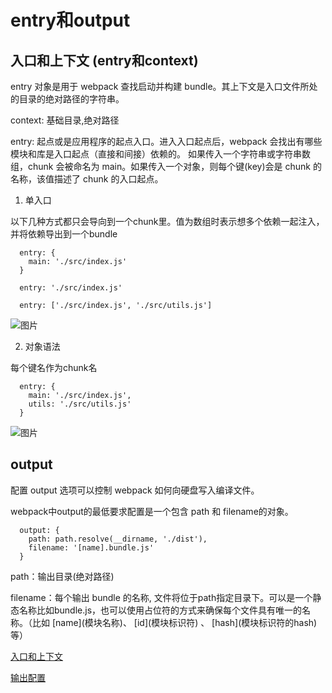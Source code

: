 # entry和output

## 入口和上下文 (entry和context)
entry 对象是用于 webpack 查找启动并构建 bundle。其上下文是入口文件所处的目录的绝对路径的字符串。

context: 基础目录,绝对路径

entry: 起点或是应用程序的起点入口。进入入口起点后，webpack 会找出有哪些模块和库是入口起点（直接和间接）依赖的。 如果传入一个字符串或字符串数组，chunk 会被命名为 main。如果传入一个对象，则每个键(key)会是 chunk 的名称，该值描述了 chunk 的入口起点。

1. 单入口

以下几种方式都只会导向到一个chunk里。值为数组时表示想多个依赖一起注入，并将依赖导出到一个bundle
```
  entry: {
    main: './src/index.js'
  }

  entry: './src/index.js'

  entry: ['./src/index.js', './src/utils.js']

```
![图片](./imgs/single-entry.png)

2. 对象语法

每个键名作为chunk名
```
  entry: {
    main: './src/index.js',
    utils: './src/utils.js'
  }

```
![图片](./imgs/obj-entry.png)

## output

配置 output 选项可以控制 webpack 如何向硬盘写入编译文件。

webpack中output的最低要求配置是一个包含 path 和 filename的对象。


```
  output: {
    path: path.resolve(__dirname, './dist'),
    filename: '[name].bundle.js'
  }
```
path：输出目录(绝对路径)

filename：每个输出 bundle 的名称, 文件将位于path指定目录下。可以是一个静态名称比如bundle.js，也可以使用占位符的方式来确保每个文件具有唯一的名称。（比如 \[name\](模块名称)、  \[id\](模块标识符) 、 \[hash\](模块标识符的hash) 等）

[入口和上下文](https://www.webpackjs.com/configuration/entry-context/)

[输出配置](https://www.webpackjs.com/configuration/output/)